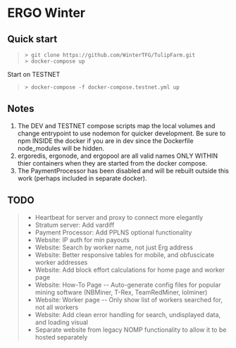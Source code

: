 # ERGO Winter

## Quick start

> `> git clone https://github.com/WinterTFG/TulipFarm.git`<br>
> `> docker-compose up`

Start on TESTNET
> `> docker-compose -f docker-compose.testnet.yml up`

## Notes
1. The DEV and TESTNET compose scripts map the local volumes and change entrypoint to use nodemon for quicker development.  Be sure to npm INSIDE the docker if you are in dev since the Dockerfile node_modules will be hidden.
1. ergoredis, ergonode, and ergopool are all valid names ONLY WITHIN thier containers when they are started from the docker compose.
1. The PaymentProcessor has been disabled and will be rebuilt outside this work (perhaps included in separate docker).

## TODO
> - Heartbeat for server and proxy to connect more elegantly
> - Stratum server: Add vardiff
> - Payment Processor: Add PPLNS optional functionality
> - Website: IP auth for min payouts
> - Website: Search by worker name, not just Erg address
> - Website: Better responsive tables for mobile, and obfuscicate worker addresses
> - Website: Add block effort calculations for home page and worker page
> - Website: How-To Page -- Auto-generate config files for popular mining software (NBMiner, T-Rex, TeamRedMiner, lolminer)
> - Website: Worker page -- Only show list of workers searched for, not all workers
> - Website: Add clean error handling for search, undisplayed data, and loading visual
> - Separate website from legacy NOMP functionality to allow it to be hosted separately

